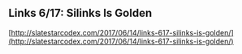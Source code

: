 ## Links 6/17: Silinks Is Golden
  
  [http://slatestarcodex.com/2017/06/14/links-617-silinks-is-golden/](http://slatestarcodex.com/2017/06/14/links-617-silinks-is-golden/)